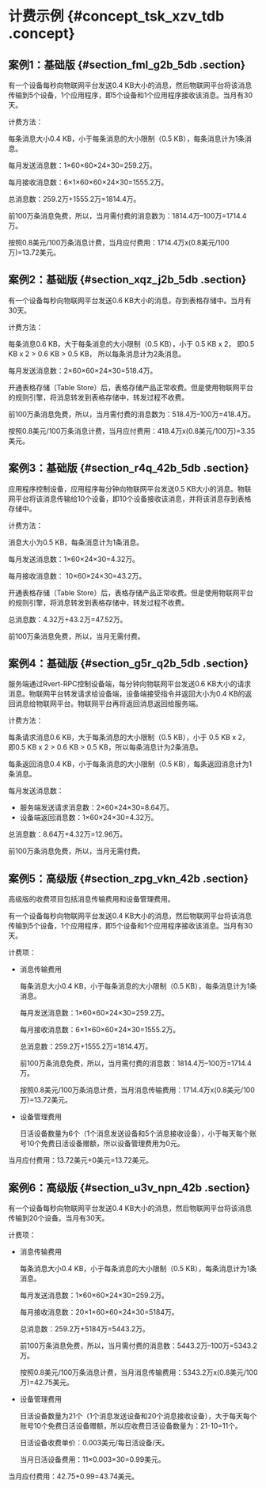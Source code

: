 # 计费示例 {#concept_tsk_xzv_tdb .concept}

## 案例1：基础版 {#section_fml_g2b_5db .section}

有一个设备每秒向物联网平台发送0.4 KB大小的消息，然后物联网平台将该消息传输到5个设备，1个应用程序，即5个设备和1个应用程序接收该消息。当月有30天。

计费方法：

每条消息大小0.4 KB，小于每条消息的大小限制（0.5 KB），每条消息计为1条消息。

每月发送消息数：1×60×60×24×30=259.2万。

每月接收消息数：6×1×60×60×24×30=1555.2万。

总消息数：259.2万+1555.2万=1814.4万。

前100万条消息免费，所以，当月需付费的消息数为：1814.4万–100万=1714.4万。

按照0.8美元/100万条消息计费，当月应付费用：1714.4万x\(0.8美元/100万\)=13.72美元。

## 案例2：基础版 {#section_xqz_j2b_5db .section}

有一个设备每秒向物联网平台发送0.6 KB大小的消息，存到表格存储中。当月有30天。

计费方法：

每条消息0.6 KB，大于每条消息的大小限制（0.5 KB），小于 0.5 KB x 2， 即0.5 KB x 2 \> 0.6 KB \> 0.5 KB， 所以每条消息计为2条消息。

每月发送消息数：2×60×60×24×30=518.4万。

开通表格存储（Table Store）后，表格存储产品正常收费。但是使用物联网平台的规则引擎，将消息转发到表格存储中，转发过程不收费。

前100万条消息免费，所以，当月需付费的消息数为：518.4万–100万=418.4万。

按照0.8美元/100万条消息计费，当月应付费用：418.4万x\(0.8美元/100万\)=3.35美元。

## 案例3：基础版 {#section_r4q_42b_5db .section}

应用程序控制设备，应用程序每分钟向物联网平台发送0.5 KB大小的消息。物联网平台将该消息传输给10个设备，即10个设备接收该消息，并将该消息存到表格存储中。

计费方法：

消息大小为0.5 KB，每条消息计为1条消息。

每月发送消息数：1×60×24×30=4.32万。

每月接收消息数： 10×60×24×30=43.2万。

开通表格存储（Table Store）后，表格存储产品正常收费。但是使用物联网平台的规则引擎，将消息转发到表格存储中，转发过程不收费。

总消息数：4.32万+43.2万=47.52万。

前100万条消息免费，所以，当月无需付费。

## 案例4：基础版 {#section_g5r_q2b_5db .section}

服务端通过Rvert-RPC控制设备端，每分钟向物联网平台发送0.6 KB大小的请求消息。物联网平台转发请求给设备端，设备端接受指令并返回大小为0.4 KB的返回消息给物联网平台。物联网平台再将返回消息返回给服务端。

计费方法：

每条请求消息0.6 KB，大于每条消息的大小限制（0.5 KB），小于 0.5 KB x 2， 即0.5 KB x 2 \> 0.6 KB \> 0.5 KB，所以每条消息计为2条消息。

每条返回消息0.4 KB，小于每条消息的大小限制（0.5 KB），每条返回消息计为1条消息。

每月发送消息数：

-   服务端发送请求消息数：2×60×24×30=8.64万。
-   设备端返回消息数：1×60×24×30=4.32万。

总消息数：8.64万+4.32万=12.96万。

前100万条消息免费，所以，当月无需付费。

## 案例5：高级版 {#section_zpg_vkn_42b .section}

高级版的收费项目包括消息传输费用和设备管理费用。

有一个设备每秒向物联网平台发送0.4 KB大小的消息，然后物联网平台将该消息传输到5个设备，1个应用程序，即5个设备和1个应用程序接收该消息。当月有30天。

计费项：

-   消息传输费用

    每条消息大小0.4 KB，小于每条消息的大小限制（0.5 KB），每条消息计为1条消息。

    每月发送消息数：1×60×60×24×30=259.2万。

    每月接收消息数：6×1×60×60×24×30=1555.2万。

    总消息数：259.2万+1555.2万=1814.4万。

    前100万条消息免费，所以，当月需付费的消息数：1814.4万–100万=1714.4万。

    按照0.8美元/100万条消息计费，当月消息传输费用：1714.4万x\(0.8美元/100万\)=13.72美元。

-   设备管理费用

    日活设备数量为6个（1个消息发送设备和5个消息接收设备），小于每天每个账号10个免费日活设备赠额，所以设备管理费用为0元。


当月应付费用：13.72美元+0美元=13.72美元。

## 案例6：高级版 {#section_u3v_npn_42b .section}

有一个设备每秒向物联网平台发送0.4 KB大小的消息，然后物联网平台将该消息传输到20个设备。当月有30天。

计费项：

-   消息传输费用

    每条消息大小0.4 KB，小于每条消息的大小限制（0.5 KB），每条消息计为1条消息。

    每月发送消息数：1×60×60×24×30=259.2万。

    每月接收消息数：20×1×60×60×24×30=5184万。

    总消息数：259.2万+5184万=5443.2万。

    前100万条消息免费，所以，当月需付费的消息数：5443.2万–100万=5343.2万。

    按照0.8美元/100万条消息计费，当月消息传输费用：5343.2万x\(0.8美元/100万\)=42.75美元。

-   设备管理费用

    日活设备数量为21个（1个消息发送设备和20个消息接收设备），大于每天每个账号10个免费日活设备赠额，所以应收费日活设备数量为：21-10=11个。

    日活设备收费单价：0.003美元/每日活设备/天。

    当月日活设备费用：11×0.003×30=0.99美元。


当月应付费用：42.75+0.99=43.74美元。

